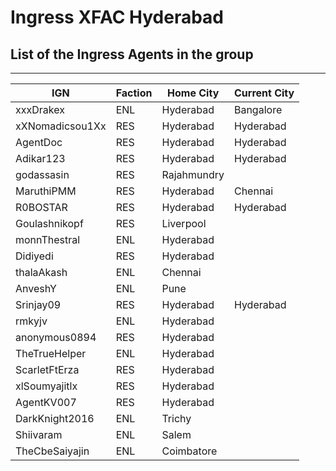 # Ingress XFAC Hyderabad

## List of the Ingress Agents in the group

------------------------------------------------
|        IGN       | Faction | Home City       | Current City    |
|------------------|---------|-----------------|-----------------|
| xxxDrakex        |   ENL   | Hyderabad       | Bangalore       |
| xXNomadicsou1Xx  |   RES   | Hyderabad       | Hyderabad       |
| AgentDoc         |   RES   | Hyderabad       | Hyderabad       |
| Adikar123        |   RES   | Hyderabad       | Hyderabad       |
| godassasin       |   RES   | Rajahmundry     |
| MaruthiPMM       |   RES   | Hyderabad       | Chennai         |
| R0BOSTAR         |   RES   | Hyderabad       | Hyderabad       |   
| Goulashnikopf    |   RES   | Liverpool       |
| monnThestral     |   ENL   | Hyderabad       | 
| Didiyedi         |   RES   | Hyderabad       |
| thalaAkash       |   ENL   | Chennai         |
| AnveshY          |   ENL   | Pune            |
| Srinjay09        |   RES   | Hyderabad       | Hyderabad       |
| rmkyjv           |   ENL   | Hyderabad       |
| anonymous0894    |   RES   | Hyderabad       |
| TheTrueHelper    |   ENL   | Hyderabad       |
| ScarletFtErza    |   RES   | Hyderabad       |
| xlSoumyajitlx    |   RES   | Hyderabad       |
| AgentKV007       |   RES   | Hyderabad       |
| DarkKnight2016   |   ENL   | Trichy          |
| Shiivaram        |   ENL   | Salem           |
| TheCbeSaiyajin   |   ENL   | Coimbatore      |
